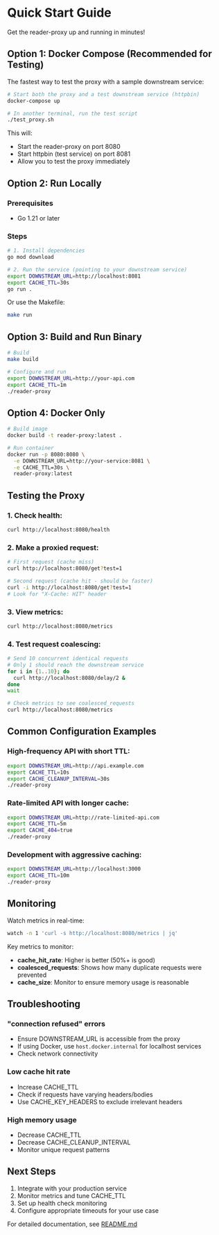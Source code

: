 # Quick Start Guide

Get the reader-proxy up and running in minutes!

## Option 1: Docker Compose (Recommended for Testing)

The fastest way to test the proxy with a sample downstream service:

```bash
# Start both the proxy and a test downstream service (httpbin)
docker-compose up

# In another terminal, run the test script
./test_proxy.sh
```

This will:

- Start the reader-proxy on port 8080
- Start httpbin (test service) on port 8081
- Allow you to test the proxy immediately

## Option 2: Run Locally

### Prerequisites

- Go 1.21 or later

### Steps

```bash
# 1. Install dependencies
go mod download

# 2. Run the service (pointing to your downstream service)
export DOWNSTREAM_URL=http://localhost:8081
export CACHE_TTL=30s
go run .
```

Or use the Makefile:

```bash
make run
```

## Option 3: Build and Run Binary

```bash
# Build
make build

# Configure and run
export DOWNSTREAM_URL=http://your-api.com
export CACHE_TTL=1m
./reader-proxy
```

## Option 4: Docker Only

```bash
# Build image
docker build -t reader-proxy:latest .

# Run container
docker run -p 8080:8080 \
  -e DOWNSTREAM_URL=http://your-service:8081 \
  -e CACHE_TTL=30s \
  reader-proxy:latest
```

## Testing the Proxy

### 1. Check health:

```bash
curl http://localhost:8080/health
```

### 2. Make a proxied request:

```bash
# First request (cache miss)
curl http://localhost:8080/get?test=1

# Second request (cache hit - should be faster)
curl -i http://localhost:8080/get?test=1
# Look for "X-Cache: HIT" header
```

### 3. View metrics:

```bash
curl http://localhost:8080/metrics
```

### 4. Test request coalescing:

```bash
# Send 10 concurrent identical requests
# Only 1 should reach the downstream service
for i in {1..10}; do
  curl http://localhost:8080/delay/2 &
done
wait

# Check metrics to see coalesced_requests
curl http://localhost:8080/metrics
```

## Common Configuration Examples

### High-frequency API with short TTL:

```bash
export DOWNSTREAM_URL=http://api.example.com
export CACHE_TTL=10s
export CACHE_CLEANUP_INTERVAL=30s
./reader-proxy
```

### Rate-limited API with longer cache:

```bash
export DOWNSTREAM_URL=http://rate-limited-api.com
export CACHE_TTL=5m
export CACHE_404=true
./reader-proxy
```

### Development with aggressive caching:

```bash
export DOWNSTREAM_URL=http://localhost:3000
export CACHE_TTL=10m
./reader-proxy
```

## Monitoring

Watch metrics in real-time:

```bash
watch -n 1 'curl -s http://localhost:8080/metrics | jq'
```

Key metrics to monitor:

- **cache_hit_rate**: Higher is better (50%+ is good)
- **coalesced_requests**: Shows how many duplicate requests were prevented
- **cache_size**: Monitor to ensure memory usage is reasonable

## Troubleshooting

### "connection refused" errors

- Ensure DOWNSTREAM_URL is accessible from the proxy
- If using Docker, use `host.docker.internal` for localhost services
- Check network connectivity

### Low cache hit rate

- Increase CACHE_TTL
- Check if requests have varying headers/bodies
- Use CACHE_KEY_HEADERS to exclude irrelevant headers

### High memory usage

- Decrease CACHE_TTL
- Decrease CACHE_CLEANUP_INTERVAL
- Monitor unique request patterns

## Next Steps

1. Integrate with your production service
2. Monitor metrics and tune CACHE_TTL
3. Set up health check monitoring
4. Configure appropriate timeouts for your use case

For detailed documentation, see [README.md](README.md)
